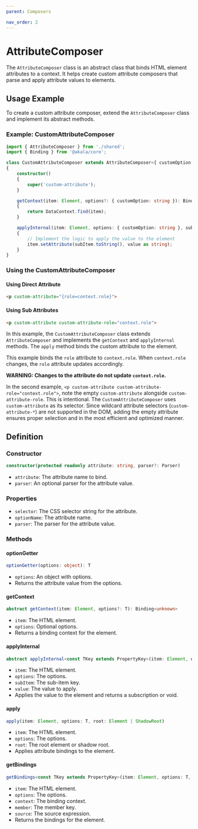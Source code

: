 ```yaml
---
parent: Composers

nav_order: 2
---
```

# AttributeComposer

The `AttributeComposer` class is an abstract class that binds HTML element attributes to a context. It helps create custom attribute composers that parse and apply attribute values to elements.

## Usage Example

To create a custom attribute composer, extend the `AttributeComposer` class and implement its abstract methods.

### Example: CustomAttributeComposer

```typescript
import { AttributeComposer } from './shared';
import { Binding } from '@akala/core';

class CustomAttributeComposer extends AttributeComposer<{ customOption: string }>
{
    constructor()
    {
        super('custom-attribute');
    }

    getContext(item: Element, options?: { customOption: string }): Binding<unknown>
    {
        return DataContext.find(item);
    }

    applyInternal(item: Element, options: { customOption: string }, subItem: PropertyKey, value: unknown): void
    {
        // Implement the logic to apply the value to the element
        item.setAttribute(subItem.toString(), value as string);
    }
}
```

### Using the CustomAttributeComposer

#### Using Direct Attribute

```html
<p custom-attribute="{role=context.role}">
```

#### Using Sub Attributes

```html
<p custom-attribute custom-attribute-role="context.role">
```

In this example, the `CustomAttributeComposer` class extends `AttributeComposer` and implements the `getContext` and `applyInternal` methods. The `apply` method binds the custom attribute to the element.

This example binds the `role` attribute to `context.role`. When `context.role` changes, the `role` attribute updates accordingly.

**WARNING: Changes to the attribute do not update `context.role`.**

In the second example, `<p custom-attribute custom-attribute-role="context.role">`, note the empty `custom-attribute` alongside `custom-attribute-role`. This is intentional. The `CustomAttributeComposer` uses `custom-attribute` as its selector. Since wildcard attribute selectors (`custom-attribute-*`) are not supported in the DOM, adding the empty attribute ensures proper selection and in the most efficient and optimized manner.

## Definition

### Constructor

```typescript
constructor(protected readonly attribute: string, parser?: Parser)
```

- `attribute`: The attribute name to bind.
- `parser`: An optional parser for the attribute value.

### Properties

- `selector`: The CSS selector string for the attribute.
- `optionName`: The attribute name.
- `parser`: The parser for the attribute value.

### Methods

#### optionGetter

```typescript
optionGetter(options: object): T
```

- `options`: An object with options.
- Returns the attribute value from the options.

#### getContext

```typescript
abstract getContext(item: Element, options?: T): Binding<unknown>
```

- `item`: The HTML element.
- `options`: Optional options.
- Returns a binding context for the element.

#### applyInternal

```typescript
abstract applyInternal<const TKey extends PropertyKey>(item: Element, options: T, subItem: TKey, value: unknown): Subscription | void
```

- `item`: The HTML element.
- `options`: The options.
- `subItem`: The sub-item key.
- `value`: The value to apply.
- Applies the value to the element and returns a subscription or void.

#### apply

```typescript
apply(item: Element, options: T, root: Element | ShadowRoot)
```

- `item`: The HTML element.
- `options`: The options.
- `root`: The root element or shadow root.
- Applies attribute bindings to the element.

#### getBindings

```typescript
getBindings<const TKey extends PropertyKey>(item: Element, options: T, context: Binding<unknown>, member: TKey, source: ExpressionsWithLength)
```

- `item`: The HTML element.
- `options`: The options.
- `context`: The binding context.
- `member`: The member key.
- `source`: The source expression.
- Returns the bindings for the element.
